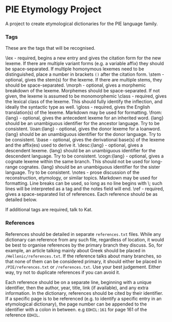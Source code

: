 # PIE Etymology Project
A project to create etymological dictionaries for the PIE language family.


### Tags

These are the tags that will be recognised.

\\lex - required, begins a new entry and gives the citation form for the new lexeme. If there are multiple variant forms (e.g. a variable affix) they should be space-separated. If multiple homonymous lexemes need to be distinguished, place a number in brackets `()` after the citation form.
\\stem - optional, gives the stem(s) for the lexeme. If there are multiple stems, they should be space-separated.
\\morph - optional, gives a morphemic breakdown of the lexeme. Morphemes should be space-separated. If not given, the lexeme is assumed to be monomorphemic
\\class - required, gives the lexical class of the lexeme. This should fully identify the inflection, and ideally the syntactic type as well.
\\gloss - required, gives the English translation(s) of the lexeme. Markdown may be used for formatting.
\\from:{lang} - optional, gives the antecedent lexeme for an inherited word. {lang} should be an unambiguous identifier for the ancestor language. Try to be consistent.
\\loan:{lang} - optional, gives the donor lexeme for a loanword. {lang} should be an unambiguous identifier for the donor language. Try to be consistent.
\\base - optional, gives the derivational base(s) of the lexeme and the affix(es) used to derive it.
\\desc:{lang} - optional, gives a descendent lexeme. {lang} should be an unambiguous identifier for the descendent language. Try to be consistent.
\\cogn:{lang} - optional, gives a cognate lexeme within the same branch. This should not be used for long-range cognates. {lang} should be an unambiguous identifier for the sister language. Try to be consistent.
\\notes - prose discussion of the reconstruction, etymology, or similar topics. Markdown may be used for formatting. Line breaks can be used, so long as no line begins with \\; such lines will be interpreted as a tag and the notes field will end.
\\ref - required, gives a space-separated list of references. Each reference should be as detailed below.

If additional tags are required, talk to Kat.

### References

References should be detailed in separate `references.txt` files. While any dictionary can reference from any such file, regardless of location, it would be best to organise references by the primary branch they discuss. So, for example, an article talking mainly about Greek should be placed in `/Hellenic/references.txt`. If the reference talks about many branches, so that none of them can be considered primary, it should either be placed in `/PIE/references.txt` or `/references.txt`. Use your best judgement. Either way, try not to duplicate references if you can avoid it.

Each reference should be on a separate line, beginning with a unique identifier, then the author, year, title, link (if available), and any extra information. In the dictionary, references should be cited by their identifier. If a specific page is to be referenced (e.g. to identify a specific entry in an etymological dictionary), the page number can be appended to the identifier with a colon in between. e.g `EDHIL:161` for page 161 of the reference `EDHIL`.
